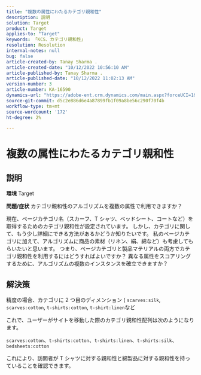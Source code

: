 ```yaml
---
title: "複数の属性にわたるカテゴリ親和性"
description: 説明
solution: Target
product: Target
applies-to: "Target"
keywords: 「KCS、カテゴリ親和性」
resolution: Resolution
internal-notes: null
bug: false
article-created-by: Tanay Sharma .
article-created-date: "10/12/2022 10:56:10 AM"
article-published-by: Tanay Sharma .
article-published-date: "10/12/2022 11:02:13 AM"
version-number: 3
article-number: KA-16590
dynamics-url: "https://adobe-ent.crm.dynamics.com/main.aspx?forceUCI=1&pagetype=entityrecord&etn=knowledgearticle&id=3df49f79-1c4a-ed11-bba2-0022480868ff"
source-git-commit: d5c2e886d6e4a87899fb1f09a8be56c290f70f4b
workflow-type: tm+mt
source-wordcount: '172'
ht-degree: 2%

---
```


# 複数の属性にわたるカテゴリ親和性

## 説明

<b>環境</b>
Target


<b>問題/症状</b>
カテゴリ親和性のアルゴリズムを複数の属性で利用できますか？

現在、ページカテゴリ名（スカーフ、T シャツ、ベッドシート、コートなど）を取得するためのカテゴリ親和性が設定されています。 しかし、カテゴリに関して、もう少し詳細にできる方法があるかどうか知りたいです。 私のページカテゴリに加えて、アルゴリズムに商品の素材（リネン、絹、綿など）も考慮してもらいたいと思います。 つまり、ページカテゴリと製品マテリアルの両方でカテゴリ親和性を利用するにはどうすればよいですか？ 異なる属性をスコアリングするために、アルゴリズムの複数のインスタンスを確立できますか？


## 解決策


精度の場合、カテゴリに 2 つ目のディメンション ( `scarves:silk`, `scarves:cotton`, `t-shirts:cotton`, `t-shirt:linen`など

これで、ユーザーがサイトを移動した際のカテゴリ親和性配列は次のようになります。

`scarves:cotton`、`t-shirts:cotton`、`t-shirts:linen`、`t-shirts:silk`、`bedsheets:cotton`

これにより、訪問者が T シャツに対する親和性と綿製品に対する親和性を持っていることを確認できます。
